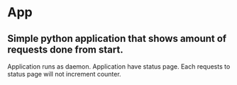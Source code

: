# App
## Simple python application that shows amount of requests done from start.

Application runs as daemon.
Application have status page. Each requests to status page will not increment counter.
